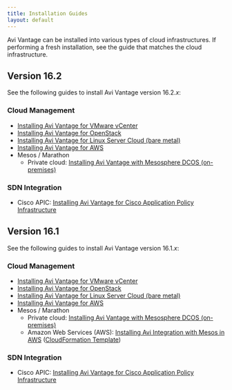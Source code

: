 ```yaml
---
title: Installation Guides
layout: default
---
```

Avi Vantage can be installed into various types of cloud infrastructures. If performing a fresh installation, see the guide that matches the cloud infrastructure.

## Version 16.2

See the following guides to install Avi Vantage version 16.2.*x*:

### Cloud Management

* <a href="/installing-avi-vantage-for-vmware-vcenter-16-2">Installing Avi Vantage for VMware vCenter</a>
* <a href="/installing-avi-vantage-for-openstack-16-2">Installing Avi Vantage for OpenStack</a>
* <a href="/installing-avi-vantage-for-a-linux-server-cloud-16-2">Installing Avi Vantage for Linux Server Cloud (bare metal)</a>
* <a href="/installing-avi-vantage-in-amazon-web-services-16-2">Installing Avi Vantage for AWS</a>
* Mesos / Marathon  
    * Private cloud: <a href="/installing-avi-vantage-with-mesosphere-dcos-16-2">Installing Avi Vantage with Mesosphere DCOS (on-premises)</a> 

### SDN Integration

* Cisco APIC: <a href="/installing-avi-vantage-for-cisco-apic-16-2">Installing Avi Vantage for Cisco Application Policy Infrastructure</a>  

## Version 16.1

See the following guides to install Avi Vantage version 16.1.*x*:

### Cloud Management

* <a href="/installing-avi-vantage-for-vmware-vcenter_16_1/">Installing Avi Vantage for VMware vCenter</a>
* <a href="/installing-avi-vantage-for-openstack-16-1/">Installing Avi Vantage for OpenStack</a>
* <a href="/installing-avi-vantage-for-a-linux-server-cloud/">Installing Avi Vantage for Linux Server Cloud (bare metal)</a>
* <a href="/installing-avi-vantage-in-amazon-web-services/">Installing Avi Vantage for AWS</a>
* Mesos / Marathon  
    * Private cloud: <a href="/installing-avi-vantage-with-mesosphere-dcos-on-premises-16-1/">Installing Avi Vantage with Mesosphere DCOS (on-premises)</a>
    * Amazon Web Services (AWS): <a href="/installing-avi-integration-with-mesos-in-aws/">Installing Avi Integration with Mesos in AWS</a> (<a href="https://s3-us-west-1.amazonaws.com/avi-tm/avi-mesos.cloudformation.json">CloudFormation Template</a>) 

### SDN Integration

* Cisco APIC: <a href="/installing-avi-vantage-for-cisco-application-policy-infrastructure-16-1/">Installing Avi Vantage for Cisco Application Policy Infrastructure</a>   